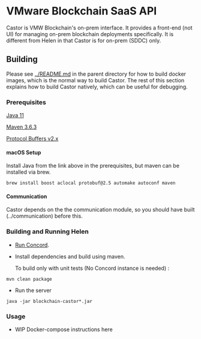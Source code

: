 # VMware Blockchain SaaS API

Castor is VMW Blockchain's on-prem interface. It provides a front-end (not UI) for managing
on-prem blockchain deployments specifically. It is different from Helen in that Castor is
for on-prem (SDDC) only.

## Building

Please see [../README.md](README.md) in the parent directory for how
to build docker images, which is the normal way to build Castor. The
rest of this section explains how to build Castor natively, which can
be useful for debugging.

### Prerequisites

[Java 11](https://adoptopenjdk.net/)

[Maven 3.6.3](https://maven.apache.org/)

[Protocol Buffers v2.x](https://developers.google.com/protocol-buffers/docs/proto)

#### macOS Setup

Install Java from the link above in the prerequisites, but maven can
be installed via brew.

```
brew install boost aclocal protobuf@2.5 automake autoconf maven
```

#### Communication

Castor depends on the the communication module, so you should have built
(../communication) before this.

### Building and Running Helen

 * [Run Concord](../concord).

 * Install dependencies and build using maven.

   To build only with unit tests (No Concord instance is needed) :

```
mvn clean package
```

 * Run the server

```
java -jar blockchain-castor*.jar
```

### Usage

 * WIP Docker-compose instructions here

